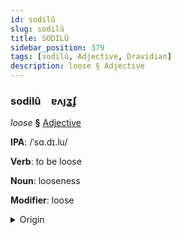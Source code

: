 ```yaml
---
id: sodilû
slug: sodilû
title: SODILÛ
sidebar_position: 379
tags: [sodilû, Adjective, Dravidian]
description: loose § Adjective
---
```


### sodilû&emsp;<span kind="abugida">ɐʌȷʓʄ</span>

*loose* **§** [Adjective](../../tags/Adjective)

**IPA**: /ˈsɑ.dɪ.lu/

**Verb**: to be loose

**Noun**: looseness

**Modifier**: loose

<details>
    <summary>Origin</summary>
    Kannada ಸಡಿಲು saḍilu [sɐ.ɖɪ.lu]<br/>
    <em>Dravidian Language Family</em>
</details>